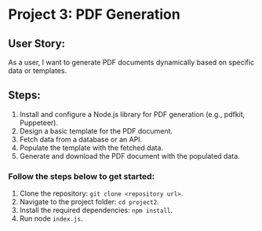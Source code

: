 # Project 3: PDF Generation
## User Story: 
As a user, I want to generate PDF documents dynamically based on specific data or templates.

## Steps:

1. Install and configure a Node.js library for PDF generation (e.g., pdfkit, Puppeteer).
2. Design a basic template for the PDF document.
3. Fetch data from a database or an API.
4. Populate the template with the fetched data.
5. Generate and download the PDF document with the populated data.

### Follow the steps below to get started:
1. Clone the repository: `git clone <repository url>`.
2. Navigate to the project folder: `cd project2`.
3. Install the required dependencies: `npm install`.
4. Run node `index.js`.
